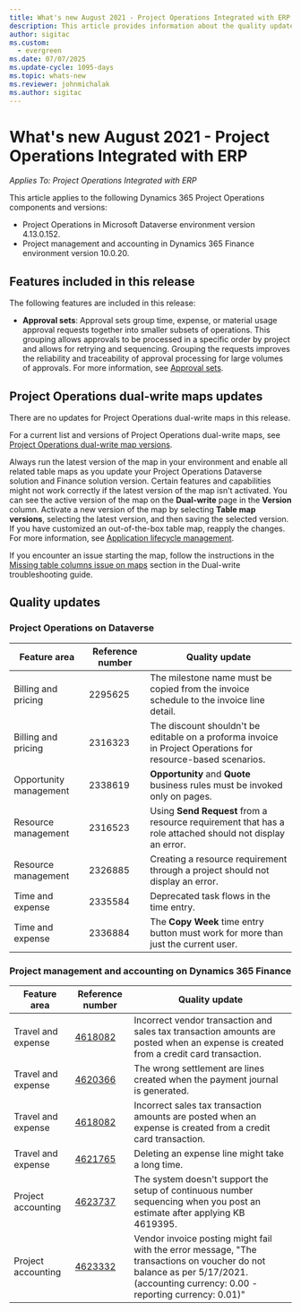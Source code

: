 ```yaml
---
title: What's new August 2021 - Project Operations Integrated with ERP
description: This article provides information about the quality updates available in the August 2021 release of Project Operations Integrated with ERP.
author: sigitac
ms.custom:
  - evergreen
ms.date: 07/07/2025
ms.update-cycle: 1095-days
ms.topic: whats-new
ms.reviewer: johnmichalak
ms.author: sigitac
---
```


# What's new August 2021 - Project Operations Integrated with ERP

*Applies To: Project Operations Integrated with ERP*

This article applies to the following Dynamics 365 Project Operations components and versions:

   - Project Operations in Microsoft Dataverse environment version 4.13.0.152.
   - Project management and accounting in Dynamics 365 Finance environment version 10.0.20.

## Features included in this release

The following features are included in this release:

- **Approval sets**: Approval sets group time, expense, or material usage approval requests together into smaller subsets of operations. This grouping allows approvals to be processed in a specific order by project and allows for retrying and sequencing. Grouping the requests improves the reliability and traceability of approval processing for large volumes of approvals. For more information, see [Approval sets](../approvals/approval-sets.md).

## Project Operations dual-write maps updates

There are no updates for Project Operations dual-write maps in this release.

For a current list and versions of Project Operations dual-write maps, see [Project Operations dual-write map versions](../environment/resource-dual-write-maps.md).

Always run the latest version of the map in your environment and enable all related table maps as you update your Project Operations Dataverse solution and Finance solution version. Certain features and capabilities might not work correctly if the latest version of the map isn't activated. You can see the active version of the map on the **Dual-write** page in the **Version** column. Activate a new version of the map by selecting **Table map versions**, selecting the latest version, and then saving the selected version. If you have customized an out-of-the-box table map, reapply the changes. For more information, see [Application lifecycle management](/dynamics365/fin-ops-core/dev-itpro/data-entities/dual-write/app-lifecycle-management).

If you encounter an issue starting the map, follow the instructions in the [Missing table columns issue on maps](/dynamics365/fin-ops-core/dev-itpro/data-entities/dual-write/dual-write-troubleshooting-finops-upgrades#missing-table-columns-issue-on-maps) section in the Dual-write troubleshooting guide.

## Quality updates

### Project Operations on Dataverse

| **Feature area** | **Reference number** | **Quality update** |
| --- | --- | --- |
| Billing and pricing | 2295625 | The milestone name must be copied from the invoice schedule to the invoice line detail. |
| Billing and pricing | 2316323 | The discount shouldn't be editable on a proforma invoice in Project Operations for resource-based scenarios. |
| Opportunity management | 2338619 | **Opportunity** and **Quote** business rules must be invoked only on pages. |
| Resource management | 2316523 | Using **Send Request** from a resource requirement that has a role attached should not display an error. |
| Resource management | 2326885 | Creating a resource requirement through a project should not display an error. |
| Time and expense | 2335584 | Deprecated task flows in the time entry. |
| Time and expense | 2336884 | The **Copy Week** time entry button must work for more than just the current user. |


### Project management and accounting on Dynamics 365 Finance

| Feature area | Reference number | Quality update |
| --- | --- | --- |
| Travel and expense | [4618082](https://fix.lcs.dynamics.com/Issue/Details?kb=4618082&amp;bugId=583101&amp;dbType=3&amp;qc=9c85ac8ca1e5e9cd07fac9e9aa2cb0914724e28b86ad3339dacf7741f554c605) | Incorrect vendor transaction and sales tax transaction amounts are posted when an expense is created from a credit card transaction. |
| Travel and expense | [4620366](https://fix.lcs.dynamics.com/Issue/Details?kb=4620366&amp;bugId=579485&amp;dbType=3&amp;qc=e864789bd95505ea624c537d585bf113c2de60b97c88439d44693dbd85aa8e92) | The wrong settlement are lines created when the payment journal is generated. |
| Travel and expense | [4618082](https://fix.lcs.dynamics.com/Issue/Details?kb=4618082&amp;bugId=583101&amp;dbType=3&amp;qc=9c85ac8ca1e5e9cd07fac9e9aa2cb0914724e28b86ad3339dacf7741f554c605) | Incorrect sales tax transaction amounts are posted when an expense is created from a credit card transaction. |
| Travel and expense | [4621765](https://fix.lcs.dynamics.com/Issue/Details?kb=4621765&amp;bugId=587306&amp;dbType=3&amp;qc=6fbfad0123d4e95eaf8d5a5a2f6c354577c991b7905c852ab02d1f94e728a876) | Deleting an expense line might take a long time. |
| Project accounting | [4623737](https://fix.lcs.dynamics.com/Issue/Details?kb=4623737&amp;bugId=598109&amp;dbType=3&amp;qc=4101fc5865201e21815299f2ff11ae46d5d5370510868df86c25ee09a8ca1a0c) | The system doesn't support the setup of continuous number sequencing when you post an estimate after applying KB 4619395. |
| Project accounting | [4623332](https://fix.lcs.dynamics.com/Issue/Details?kb=4623332&amp;bugId=586034&amp;dbType=3&amp;qc=2f64bb1977c4a9c9dd2ce9de7e72230b86eca14b6295c5bbfb614ea97ad81caf) | Vendor invoice posting might fail with the error message, "The transactions on voucher do not balance as per 5/17/2021. (accounting currency: 0.00 - reporting currency: 0.01)" |
